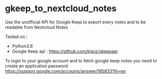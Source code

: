 # gkeep_to_nextcloud_notes
Use the unofficial API for Google Keep to export every notes and to be readable from Nextcloud Notes

Tested on :
- Python3.8
- Google Keep api : https://github.com/kiwiz/gkeepapi

To login to your google account and to fetch google keep notes you need to create an application password https://support.google.com/accounts/answer/185833?hl=en
